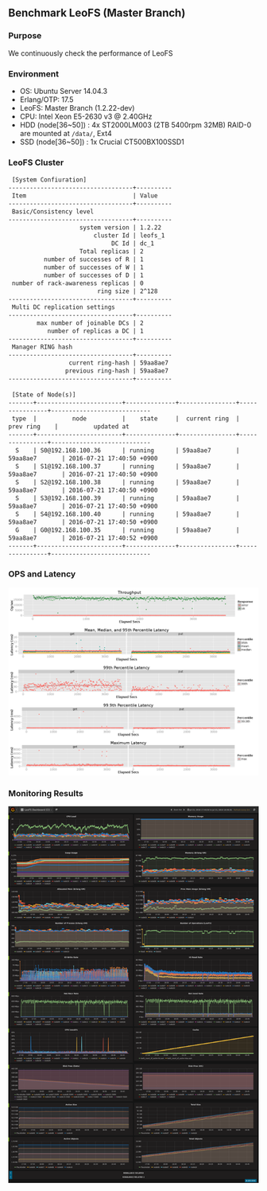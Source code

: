 ## Benchmark LeoFS (Master Branch)

### Purpose
We continuously check the performance of LeoFS

### Environment
* OS: Ubuntu Server 14.04.3
* Erlang/OTP: 17.5
* LeoFS: Master Branch (1.2.22-dev)
* CPU: Intel Xeon E5-2630 v3 @ 2.40GHz
* HDD (node[36~50]) : 4x ST2000LM003 (2TB 5400rpm 32MB) RAID-0 are mounted at `/data/`, Ext4
* SSD (node[36~50]) : 1x Crucial CT500BX100SSD1

### LeoFS Cluster
```
 [System Confiuration]
-----------------------------------+----------
 Item                              | Value    
-----------------------------------+----------
 Basic/Consistency level
-----------------------------------+----------
                    system version | 1.2.22
                        cluster Id | leofs_1
                             DC Id | dc_1
                    Total replicas | 2
          number of successes of R | 1
          number of successes of W | 1
          number of successes of D | 1
 number of rack-awareness replicas | 0
                         ring size | 2^128
-----------------------------------+----------
 Multi DC replication settings
-----------------------------------+----------
        max number of joinable DCs | 2
           number of replicas a DC | 1
-----------------------------------+----------
 Manager RING hash
-----------------------------------+----------
                 current ring-hash | 59aa8ae7
                previous ring-hash | 59aa8ae7
-----------------------------------+----------

 [State of Node(s)]
-------+------------------------+--------------+----------------+----------------+----------------------------
 type  |          node          |    state     |  current ring  |   prev ring    |          updated at         
-------+------------------------+--------------+----------------+----------------+----------------------------
  S    | S0@192.168.100.36      | running      | 59aa8ae7       | 59aa8ae7       | 2016-07-21 17:40:50 +0900
  S    | S1@192.168.100.37      | running      | 59aa8ae7       | 59aa8ae7       | 2016-07-21 17:40:50 +0900
  S    | S2@192.168.100.38      | running      | 59aa8ae7       | 59aa8ae7       | 2016-07-21 17:40:50 +0900
  S    | S3@192.168.100.39      | running      | 59aa8ae7       | 59aa8ae7       | 2016-07-21 17:40:50 +0900
  S    | S4@192.168.100.40      | running      | 59aa8ae7       | 59aa8ae7       | 2016-07-21 17:40:50 +0900
  G    | G0@192.168.100.35      | running      | 59aa8ae7       | 59aa8ae7       | 2016-07-21 17:40:52 +0900
-------+------------------------+--------------+----------------+----------------+----------------------------

```

### OPS and Latency
![ops-latency](summary.png)

### Monitoring Results
![monitoring-results](grafana.png)

